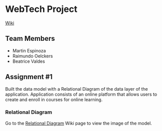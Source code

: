 # WebTech Project
[Wiki](https://github.com/ICC4103-202420-WebTech/project-bmr/wiki) 
## Team Members
- Martin Espinoza    
- Raimundo Oelckers
- Beatrice Valdes

## Assignment #1 
Built the data model with a Relational Diagram of the data layer of the application. Application consists of an online platform that allows users to create and enroll in courses for online learning. 

### Relational Diagram
Go to the [Relational Diagram](https://github.com/ICC4103-202420-WebTech/project-bmr/wiki/Relational-Diagram) Wiki page to view the image of the model. 
